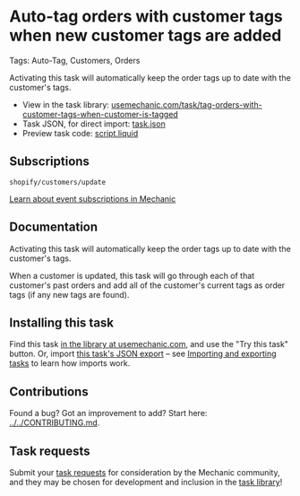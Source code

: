# Auto-tag orders with customer tags when new customer tags are added

Tags: Auto-Tag, Customers, Orders

Activating this task will automatically keep the order tags up to date with the customer's tags.

* View in the task library: [usemechanic.com/task/tag-orders-with-customer-tags-when-customer-is-tagged](https://usemechanic.com/task/tag-orders-with-customer-tags-when-customer-is-tagged)
* Task JSON, for direct import: [task.json](../../tasks/tag-orders-with-customer-tags-when-customer-is-tagged.json)
* Preview task code: [script.liquid](./script.liquid)

## Subscriptions

```liquid
shopify/customers/update
```

[Learn about event subscriptions in Mechanic](https://docs.usemechanic.com/article/408-subscriptions)

## Documentation

Activating this task will automatically keep the order tags up to date with the customer's tags.

When a customer is updated, this task will go through each of that customer's past orders and add all of the customer's current tags as order tags (if any new tags are found).

## Installing this task

Find this task [in the library at usemechanic.com](https://usemechanic.com/task/tag-orders-with-customer-tags-when-customer-is-tagged), and use the "Try this task" button. Or, import [this task's JSON export](../../tasks/tag-orders-with-customer-tags-when-customer-is-tagged.json) – see [Importing and exporting tasks](https://docs.usemechanic.com/article/505-importing-and-exporting-tasks) to learn how imports work.

## Contributions

Found a bug? Got an improvement to add? Start here: [../../CONTRIBUTING.md](../../CONTRIBUTING.md).

## Task requests

Submit your [task requests](https://mechanic.canny.io/task-requests) for consideration by the Mechanic community, and they may be chosen for development and inclusion in the [task library](https://tasks.mechanic.dev/)!
